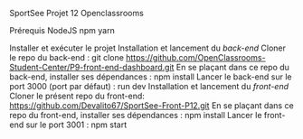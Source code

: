 SportSee Projet 12 Openclassrooms

Prérequis
NodeJS
npm
yarn

Installer et exécuter le projet
Installation et lancement du _back-end_
Cloner le repo du back-end : git clone https://github.com/OpenClassrooms-Student-Center/P9-front-end-dashboard.git
En se plaçant dans ce repo du back-end, installer ses dépendances :  npm install
Lancer le back-end sur le port 3000 (port par défaut) : run dev
Installation et lancement du _front-end_
Cloner le présent repo du front-end: https://github.com/Devalito67/SportSee-Front-P12.git
En se plaçant dans ce repo du front-end, installer ses dépendances : npm install
Lancer le front-end sur le port 3001 : npm start
